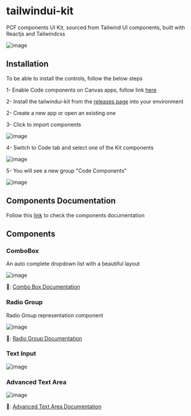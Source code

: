 # tailwindui-kit

PCF components UI Kit, sourced from Tailwind UI components, built with Reactjs and Tailwindcss


![image](https://user-images.githubusercontent.com/83499142/196043776-6fee64ed-8e31-4f1c-b6df-c3e31ccade0b.png)


## Installation
To be able to install the controls, follow the below steps

1- Enable Code components on Canvas apps, follow link [here](https://learn.microsoft.com/en-us/power-apps/developer/component-framework/component-framework-for-canvas-apps)

2- Install the tailwindui-kit from the [releases page](https://github.com/ahmadnsam/tailwindui-kit/releases) into your environment

2- Create a new app or open an existing one

3- Click to import components

![image](https://user-images.githubusercontent.com/83499142/196043416-84fa83f3-54b5-4d78-bccf-a57012283043.png)

4- Switch to Code tab and select one of the Kit components

![image](https://user-images.githubusercontent.com/83499142/196043543-09209059-a472-4277-80c5-e5f8059ed944.png)

5- You will see a new group "Code Components"

![image](https://user-images.githubusercontent.com/83499142/196043557-7e0d9d74-4452-4906-99f5-4341757fad8e.png)

## Components Documentation
Follow this [link](https://viteapps.dev/series/tailwindui-kit) to check the components documentation

## Components

### ComboBox

An auto complete dropdown list with a beautiful layout

![image](https://user-images.githubusercontent.com/83499142/196044182-c9e35fc6-df98-4553-9949-d4e2443d1729.png)

📃: [Combo Box Documentation](https://viteapps.dev/combo-box-control)


### Radio Group

Radio Group representation component

![image](https://user-images.githubusercontent.com/83499142/196044739-9cf26bed-c546-4be1-8448-6a3b9f6398ad.png)


📃: [Radio Group Documentation](https://viteapps.dev/radio-group)

### Text Input 

![image](https://user-images.githubusercontent.com/83499142/196044813-b25c1ff1-4630-49a5-aec9-1b45f2393cd4.png)



### Advanced Text Area

![image](https://user-images.githubusercontent.com/83499142/196044852-35217549-bfc6-44ba-92aa-65419f07c0c1.png)

📃: [Advanced Text Area Documentation](https://viteapps.dev/advanced-text-area)










